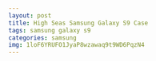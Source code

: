 ```yaml
---
layout: post
title: High Seas Samsung Galaxy S9 Case
tags: samsung galaxy s9
categories: samsung
img: 1loF6YRUFO1JyaP8wzawaq9t9WD6PqzN4
---
```

